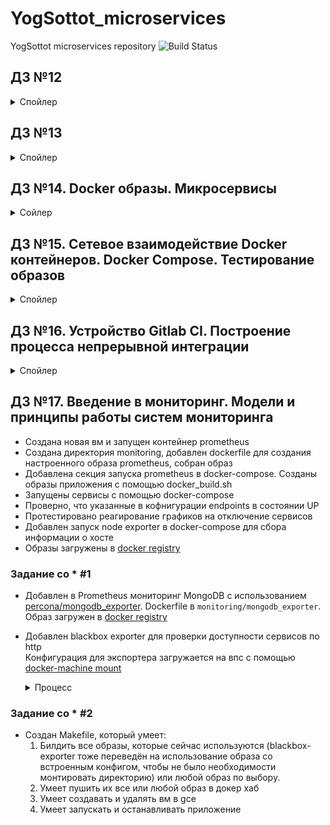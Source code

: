 # YogSottot_microservices

YogSottot microservices repository ![Build Status](https://travis-ci.com/Otus-DevOps-2018-11/YogSottot_microservices.svg?branch=master)

## ДЗ №12  

<details><summary>Спойлер</summary><p>

- Установлены Docker, docker-compose, docker-machine  
- Запущен ```docker run hello-world```  
- Запущен ```docker run -it ubuntu:16.04 /bin/bash``` несколько раз с созданием файл в одном из контейнеров  
- Найден старый контейнер ```docker ps -a```
- Подключился к старому контейнеру ```docker start 4c47507d586b && docker attach 4c47507d586b```  
- Создал образ на основе этого контейнера ```docker commit 4c47507d586b yogsottot/ubuntu-tmp-file```
- Сохранил вывод команды ```docker images``` в файл ```docker-monolith/docker-1.log```  

### Задание со *  

- Сравнил вывод двух следующих команд  

  ```bash

  >docker inspect <u_container_id>
  >docker inspect <u_image_id>
  
  ```

- На основе вывода команд выяснил чем отличается контейнер от образа. Объяснение дописано в файл docker-monolith/docker-1.log  

</p></details>

## ДЗ №13  

<details><summary>Спойлер</summary><p>

- Создан новый проект в gce ```gcloud projects create docker-231609 --name docker``` и выбран по умолчанию ```gcloud config set project docker-231609```  
- Экспортирована переменная с id проекта ```export GOOGLE_PROJECT=docker-231609```
- Создана впс в gcp с помощью docker-machine

  ```bash

  $ docker-machine create --driver google \
  --google-machine-image https://www.googleapis.com/compute/v1/projects/ubuntu-os-cloud/global/images/family/ubuntu-1604-lts \
  --google-machine-type n1-standard-1 \
  --google-zone europe-north1-b \
  docker-host
  
  ```

  <details><summary>Запуск</summary><p>

  ```bash
  Running pre-create checks...
  (docker-host) Check that the project exists
  (docker-host) Check if the instance already exists
  Creating machine...
  (docker-host) Generating SSH Key
  (docker-host) Creating host...
  (docker-host) Opening firewall ports
  (docker-host) Creating instance
  (docker-host) Waiting for Instance
  (docker-host) Uploading SSH Key
  Waiting for machine to be running, this may take a few minutes...
  Detecting operating system of created instance...
  Waiting for SSH to be available...
  Detecting the provisioner...
  Provisioning with ubuntu(systemd)...
  Installing Docker...
  Copying certs to the local machine directory...
  Copying certs to the remote machine...
  Setting Docker configuration on the remote daemon...
  Checking connection to Docker...
  Docker is up and running!
  To see how to connect your Docker Client to the Docker Engine running on this virtual machine, run: docker-machine env docker-host

  ```

  ```bash

  docker-machine env docker-host
  export DOCKER_TLS_VERIFY="1"
  export DOCKER_HOST="tcp://35.228.237.45:2376"
  export DOCKER_CERT_PATH="~/.docker/machine/machines/docker-host"
  export DOCKER_MACHINE_NAME="docker-host"
  # Run this command to configure your shell:
  # eval $(docker-machine env docker-host)

  ```

  </p></details>

- Добавлены dockerfile и дополнительные файлы для создания образа  
- Создан образ

  <details><summary>Создание</summary><p>

  ```bash

  docker build -t reddit:latest .
  ...
      Removing intermediate container bb9ca919facb
   ---> 83511ea833a6
  Step 9/10 : RUN chmod 0777 /start.sh
   ---> Running in 701a752398c7
  Removing intermediate container 701a752398c7
   ---> 6467da45c817
  Step 10/10 : CMD ["/start.sh"]
   ---> Running in e35e7764a918
  Removing intermediate container e35e7764a918
   ---> 46b066c0201a
  Successfully built 46b066c0201a
  Successfully tagged reddit:latest

  ```

  ```bash

  > docker images -a
  REPOSITORY          TAG                 IMAGE ID            CREATED             SIZE
  <none>              <none>              6467da45c817        3 minutes ago       678MB
  reddit              latest              46b066c0201a        3 minutes ago       678MB
  <none>              <none>              83511ea833a6        3 minutes ago       678MB
  <none>              <none>              fb427dbce449        3 minutes ago       639MB
  <none>              <none>              b2b1cf19a8e9        3 minutes ago       639MB
  <none>              <none>              1eeb04537b82        3 minutes ago       639MB
  <none>              <none>              c9f32f0bc094        3 minutes ago       639MB
  <none>              <none>              8cb982c3c72f        3 minutes ago       638MB
  <none>              <none>              45c5c48188b6        4 minutes ago       636MB
  ubuntu              16.04               7e87e2b3bf7a        3 weeks ago         117MB

  ```

  </p></details>

- Запущен контейнер ```docker run --name reddit -d --network=host reddit:latest```  
- Разрешён входящий TCP-трафик на порт 9292

  ```bash

  $ gcloud compute firewall-rules create reddit-app \
  --allow tcp:9292 \
  --target-tags=docker-machine \
  --description="Allow PUMA connections" \
  --direction=INGRESS

  ```

- Проверено, что приложение стало доступным  
- Аутентифицирован на docker hub с хранением секрета через [```docker-credential-pass```](https://github.com/docker/docker-credential-helpers/issues/102#issuecomment-388974092)  
- Образ помечен тегом ```docker tag reddit:latest yogsottot/otus-reddit:1.0```  
- Образ загружен в docker.hub ```docker push yogsottot/otus-reddit:1.0```  
- Загруженный контейнер запущен локально ```docker run --name reddit -d -p 9292:9292 yogsottot/otus-reddit:1.0```  

- C помощью следующих команд:
  - изучены логи контейнера ```docker logs reddit -f```

    <details><summary>Логи контейнера</summary><p>

    ```bash
  
    >docker logs reddit -f
    about to fork child process, waiting until server is ready for connections.
    forked process: 9
    ERROR: child process failed, exited with error number 100
    Puma starting in single mode...
    * Version 3.10.0 (ruby 2.3.1-p112), codename: Russell's Teapot
    * Min threads: 0, max threads: 16
    * Environment: development
    /reddit/helpers.rb:4: warning: redefining `object_id' may cause serious problems
    D, [2019-02-13T11:38:16.872960 #14] DEBUG -- : MONGODB | Topology type 'unknown' initializing.
    D, [2019-02-13T11:38:16.873074 #14] DEBUG -- : MONGODB | Server 127.0.0.1:27017 initializing.
    D, [2019-02-13T11:56:02.170351 #13] DEBUG -- : MONGODB | Connection refused - connect(2) for 127.0.0.1:27017
    * Listening on tcp://0.0.0.0:9292
    Use Ctrl-C to stop

    ```

    </p></details>

  - зашёл в выполняемый контейнер ```docker exec -it reddit bash```
  - посмотрел список процессов  ```ps auxf```

    <details><summary>Процессы контейнера</summary><p>

    ```bash

    root@e88d520c0836:/# ps auxf
    USER       PID %CPU %MEM    VSZ   RSS TTY      STAT START   TIME COMMAND
    root       174  0.0  0.0  18236  3316 pts/0    Ss   11:59   0:00 bash
    root       234  0.0  0.0  34424  2960 pts/0    R+   12:00   0:00  \_ ps auxf
    root         1  0.0  0.0  18032  2772 ?        Ss   11:56   0:00 bash /start.sh
    root        13  0.2  0.4 651060 32428 ?        Sl   11:56   0:00 puma 3.10.0 (tcp://0.0.0.0:9292) [reddit]

    ```

    </p></details>

  - при просмотре логов была выявлена проблема с запуском mongodb

    <details><summary>Логи mongodb</summary><p>

    ```bash

    ERROR: Insufficient free space for journal files
    [initandlisten] Please make at least 3379MB available in /var/lib/mongodb/journal or use --smallfiles
  
    ```

    </p></details>

    Проблема решена путём внесения изменений в конфиг ```mongod.conf```, а также исправлением опечатки в ```start.sh```  
    Был создан исправленный образ yogsottot/otus-reddit:1.02
    Удалил старый контейнер и запустил новый ```docker run --name reddit -d -p 9292:9292 yogsottot/otus-reddit:1.02```

    <details><summary>Изменения</summary><p>

    ```bash
    cat /etc/mongod.conf

    storage:
        smallFiles: true

    ```

    ```bash

    cat start.sh
    --config /etc/mongod.conf вместо /etc/mongodb.conf

    ```

    </p></details>

  - вызвал остановку контейнера ```killall5 1```
  - запустил его повторно ```docker start reddit```, убедился, что приложение работает корректно  
  - остановил и удалил ```docker stop reddit && docker rm reddit```
  - запустил контейнер без запуска приложения и посмотрел процессы ```docker run --name reddit --rm -it yogsottot/otus-reddit:1.02 bash```

    <details><summary>Без запуска приложения</summary><p>

    ```bash

    >docker run --name reddit --rm -it yogsottot/otus-reddit:1.02 bash
    root@f0fa490388bd:/# ps auxf
    USER       PID %CPU %MEM    VSZ   RSS TTY      STAT START   TIME COMMAND
    root         1  0.6  0.0  18236  3220 pts/0    Ss   14:09   0:00 bash
    root        15  0.0  0.0  34424  2844 pts/0    R+   14:09   0:00 ps auxf
    root@f0fa490388bd:/# exit

    ```

    </p></details>

  - посмотрел подробную информацию об образе ```docker inspect yogsottot/otus-reddit:1.02```

    <details><summary>Информация об образе</summary><p>

    ```bash

    >docker inspect yogsottot/otus-reddit:1.02
    [
        {
            "Id": "sha256:7c4894d7591c103ddae2383800ca942bf2e3fd476c83ec2e60d9361c938c2686",
            "RepoTags": [
                "yogsottot/otus-reddit:1.02"
            ],
            "RepoDigests": [
                "yogsottot/otus-reddit@sha256:4b20de2c1144e38a4ebf161b71ded27daa82448e9868d39eea511b17f1914e6f"
            ],
            "Parent": "",
            "Comment": "",
            "Created": "2019-02-13T13:03:36.805788752Z",
            "Container": "2faf0287353c17766520c61a47729bd4d5bfdd0efeffddb67bcb9bada2a530f1",
            "ContainerConfig": {
                "Hostname": "2faf0287353c",
                "Domainname": "",
                "User": "",
                "AttachStdin": false,
                "AttachStdout": false,
                "AttachStderr": false,
                "Tty": false,
                "OpenStdin": false,
                "StdinOnce": false,
                "Env": [
                    "PATH=/usr/local/sbin:/usr/local/bin:/usr/sbin:/usr/bin:/sbin:/bin"
                ],
                "Cmd": [
                    "/bin/sh",
                    "-c",
                    "#(nop) ",
                    "CMD [\"/start.sh\"]"
                ],
                "ArgsEscaped": true,
                "Image": "sha256:add263cec92cd867829f5886de5b9b67ac47bec21869575dd39d487a970bfa5d",
                "Volumes": null,
                "WorkingDir": "",
                "Entrypoint": null,
                "OnBuild": null,
                "Labels": {}
            },
            "DockerVersion": "18.09.2",
            "Author": "",
            "Config": {
                "Hostname": "",
                "Domainname": "",
                "User": "",
                "AttachStdin": false,
                "AttachStdout": false,
                "AttachStderr": false,
                "Tty": false,
                "OpenStdin": false,
                "StdinOnce": false,
                "Env": [
                    "PATH=/usr/local/sbin:/usr/local/bin:/usr/sbin:/usr/bin:/sbin:/bin"
                ],
                "Cmd": [
                    "/start.sh"
                ],
                "ArgsEscaped": true,
                "Image": "sha256:add263cec92cd867829f5886de5b9b67ac47bec21869575dd39d487a970bfa5d",
                "Volumes": null,
                "WorkingDir": "",
                "Entrypoint": null,
                "OnBuild": null,
                "Labels": null
            },
            "Architecture": "amd64",
            "Os": "linux",
            "Size": 678186931,
            "VirtualSize": 678186931,
            "GraphDriver": {
                "Data": {
                    "LowerDir": "/var/lib/docker/overlay2/075c4eb4b1d86e01be73c46c5bda1691933a9f2d4e8e34934cea2504e5e0c5e8/diff:/var/lib/docker/overlay2/d09c0bd543b4394806759ee13751279545a07f741cc9f72d0f5e14aa440e435a/diff:/var/lib/docker/overlay2/d79588ff9afdef1cd931329adb21f1857831e0e719e6ad5d93722e9ca6155896/diff:/var/lib/docker/overlay2/dc714f7b9be2e07e502a63fe948d1bbfb48aa81d8e5186c4cf06e5f458429b6e/diff:/var/lib/docker/overlay2/071db8621e40b6b79817e090de8c546eb726540a31d44e96b693ad014ab0635a/diff:/var/lib/docker/overlay2/2afd26f1614689031ad1f1b1d663789d288344c57b824812a916ec7982c407ff/diff:/var/lib/docker/overlay2/e30dbb3415a8a704609596e465bff304bf65d55ad8321be8a823c1c52a41695b/diff:/var/lib/docker/overlay2/d23eee8a190cff4ce21abf6aeb8ddc298378b8a5eeb2a408d2af5b5c65c8dede/diff:/var/lib/docker/overlay2/af577f34abcd2995c0c90e63da250b75cc5e860bd6cc5c406cf3e8b16d989f2d/diff:/var/lib/docker/overlay2/a1b5dbb6f13937fe6a5981c060ea5be1abbff2345323ec0431b392a54563ccf2/diff:/var/lib/docker/overlay2/95fb9d6f751847de59e731c3aa30ffe9a4cf41d92c6fa5d63b3c54cc4dfe930a/diff",
                    "MergedDir": "/var/lib/docker/overlay2/d2bfd45def40d502a69561472a1a635cd6b069af7a1646e9f74284fe82171870/merged",
                    "UpperDir": "/var/lib/docker/overlay2/d2bfd45def40d502a69561472a1a635cd6b069af7a1646e9f74284fe82171870/diff",
                    "WorkDir": "/var/lib/docker/overlay2/d2bfd45def40d502a69561472a1a635cd6b069af7a1646e9f74284fe82171870/work"
                },
                "Name": "overlay2"
            },
            "RootFS": {
                "Type": "layers",
                "Layers": [
                    "sha256:0de2edf7bff41238438e25b6f2de055b97c7fb6fe095cd560c2095b8dd70fc99",
                    "sha256:b2fd8b4c3da7e720f748179985ff20f537d504a9f4b0df09ac7611b390addab8",
                    "sha256:f67191ae09b8f583063c9f2e369ce3743a4f4eca91e2f7c4c3e4f5a7fba6b24a",
                    "sha256:68dda0c9a8cd82911fa164ad1461ded7901784ddc4f221c3bd0ae6acbea7ad36",
                    "sha256:24f80a2c71e08dd40ec4cbdffffdc5f406fcc9d51c830059097eefeff554674c",
                    "sha256:2840ac005625268ba87ebd14686c1d9411a9a9facfa79ed7b63d629b419382f2",
                    "sha256:9eb6337a262e08b183c3c53b08f1d0f7fe30c87fc3d731e864abdb7c645b037e",
                    "sha256:5b4c71b573d0ebe0230d450af565f08991612273a8538af0deae06cf95354f39",
                    "sha256:113f3a69854f4cff82457e4612564c72cb3b80bd2759034e1a63e6b1d14b12ca",
                    "sha256:10eaa0370604cc74429c7043eeb91d98e9d39389e1f84c29169c6d28ed12f7d5",
                    "sha256:212ea33e1c32c571e618bd409bc8ddb78078221e563780b364fce2983e31a711",
                    "sha256:7ab07c89835047f072949816054c1c685bec9f0e2154e4c50ae4c2c2f997c90d"
                ]
            },
            "Metadata": {
                "LastTagTime": "0001-01-01T00:00:00Z"
            }
        }
    ]

    ```

    </p></details>

  - вывел только определенный фрагмент информации ```docker inspect yogsottot/otus-reddit:1.02 -f '{{.ContainerConfig.Cmd}}'```

    <details><summary>Проверка</summary><p>

    ```bash

    >docker inspect yogsottot/otus-reddit:1.02 -f '{{.ContainerConfig.Cmd}}'
    [/bin/sh -c #(nop)  CMD ["/start.sh"]]

    ```

    </p></details>

  - запустил приложение и добавил/удалил папки и посмотрел дифф,
  
    <details><summary>Проверка</summary><p>

    ```bash

    >docker run --name reddit -d -p 9292:9292 yogsottot/otus-reddit:1.02
    d2981256e51c6b2dd96c768013c7b2c7d81b97bcc2a6cf1ba5e150c49b7ecc12

    >docker exec -it reddit bash
    root@d2981256e51c:/# mkdir /test1234
    root@d2981256e51c:/# touch /test1234/testfile
    root@d2981256e51c:/# rmdir /opt
    root@d2981256e51c:/# exit
    exit

    >docker diff reddit
    C /var
    C /var/lib
    C /var/lib/mongodb
    A /var/lib/mongodb/_tmp
    A /var/lib/mongodb/journal
    A /var/lib/mongodb/journal/j._0
    A /var/lib/mongodb/journal/prealloc.1
    A /var/lib/mongodb/journal/prealloc.2
    A /var/lib/mongodb/local.0
    A /var/lib/mongodb/local.ns
    A /var/lib/mongodb/mongod.lock
    C /var/log
    C /var/log/mongodb
    A /var/log/mongodb/mongod.log
    C /root
    A /root/.bash_history
    A /test1234
    A /test1234/testfile
    C /tmp
    A /tmp/mongodb-27017.sock
    D /opt

    ```

    </p></details>

  - проверил что после остановки и удаления контейнера никаких изменений не останется:

    <details><summary>Проверка</summary><p>

    ```bash

    >docker stop reddit && docker rm reddit
    reddit
    reddit

    >docker run --name reddit --rm -it yogsottot/otus-reddit:1.02 bash
    root@0baad30581f4:/# ls /
    bin  boot  dev  etc  home  lib  lib64  media  mnt  opt  proc  reddit  root  run  sbin  srv  start.sh  sys  tmp  usr  var

    ```

    </p></details>

### Задание со *  

- Настроено поднятие инстансов с помощью Terraform, их количество задается переменной ```count_app```  
  ```cd terraform/stage && terraform get && terraform init && terraform apply -auto-approve=true```  
- Добавлено несколько плейбуков Ansible (```site_dynamic.yml```, ```docker_dynamic.yml```, ```deploy_dynamic.yml```) с использованием динамического инвентори для установки докера и запуска там образа приложения. Используется скрипт ```gce_googleapiclient.py```. Отличается от ```gce.py``` тем, что использует для авторизации тот же механизм, что и утилиты gcloud. Нет необходимости скачивать service_account.json
- Добавлен шаблон пакера, который делает образ с уже установленным Docker с помощью плейбука ```packer_docker.yml```  
  ```packer.io build -var-file=docker-monolith/infra/packer/variables.json docker-monolith/infra/packer/docker.json```

  <details><summary>Создание образа</summary><p>

  ```bash

  >packer.io validate -var-file=docker-monolith/infra/packer/variables.json docker-monolith/infra/packer/docker.json
  Template validated successfully.

  >packer.io build -var-file=docker-monolith/infra/packer/variables.json docker-monolith/infra/packer/docker.json
  googlecompute output will be in this color.

  ==> googlecompute: Checking image does not exist...
  ==> googlecompute: Creating temporary SSH key for instance...
  ==> googlecompute: Using image: ubuntu-1604-xenial-v20190212
  ==> googlecompute: Creating instance...
      googlecompute: Loading zone: europe-north1-b
      googlecompute: Loading machine type: f1-micro
      googlecompute: Requesting instance creation...
      googlecompute: Waiting for creation operation to complete...
      googlecompute: Instance has been created!
  ==> googlecompute: Waiting for the instance to become running...
      googlecompute: IP: 35.228.178.92
  ==> googlecompute: Using ssh communicator to connect: 35.228.178.92
  ==> googlecompute: Waiting for SSH to become available...
  ==> googlecompute: Connected to SSH!
  ==> googlecompute: Provisioning with Ansible...
  ==> googlecompute: Executing Ansible: ansible-playbook --extra-vars packer_build_name=googlecompute packer_builder_type=googlecompute -i /tmp/packer-provisioner-ansible167512139 ~/YogSottot_microservices/docker-monolith/infra/ansible/playbooks/packer_docker.yml -e ansible_ssh_private_key_file=/tmp/ansible-key903690140
      googlecompute:
      googlecompute: PLAY [Configure App] ***********************************************************
      googlecompute:
      googlecompute: TASK [Gathering Facts] *********************************************************
      googlecompute: ok: [default]
      googlecompute:
      googlecompute: TASK [geerlingguy.docker : include_tasks] **************************************
      googlecompute: skipping: [default]
      googlecompute:
      googlecompute: TASK [geerlingguy.docker : include_tasks] **************************************
      googlecompute: included: ~/YogSottot_microservices/docker-monolith/infra/ansible/roles/geerlingguy.docker/tasks/setup-Debian.yml for default
      googlecompute:
      googlecompute: TASK [geerlingguy.docker : Ensure old versions of Docker are not installed.] ***
      googlecompute: ok: [default]
      googlecompute:
      googlecompute: TASK [geerlingguy.docker : Ensure dependencies are installed.] *****************
      googlecompute: ok: [default]
      googlecompute:
      googlecompute: TASK [geerlingguy.docker : Add Docker apt key.] ********************************
      googlecompute: changed: [default]
      googlecompute:
      googlecompute: TASK [geerlingguy.docker : Ensure curl is present (on older systems without SNI).] ***
      googlecompute: skipping: [default]
      googlecompute:
      googlecompute: TASK [geerlingguy.docker : Add Docker apt key (alternative for older systems without SNI).] ***
      googlecompute: skipping: [default]
      googlecompute:
      googlecompute: TASK [geerlingguy.docker : Add Docker repository.] *****************************
      googlecompute: changed: [default]
      googlecompute:
      googlecompute: TASK [geerlingguy.docker : Install Docker.] ************************************
      googlecompute: changed: [default]
      googlecompute:
      googlecompute: TASK [geerlingguy.docker : Ensure containerd service dir exists.] **************
      googlecompute: changed: [default]
      googlecompute:
      googlecompute: TASK [geerlingguy.docker : Add shim to ensure Docker can start in all environments.] ***
      googlecompute: changed: [default]
      googlecompute:
      googlecompute: TASK [geerlingguy.docker : Reload systemd daemon if template is changed.] ******
      googlecompute: ok: [default]
      googlecompute:
      googlecompute: TASK [geerlingguy.docker : Ensure Docker is started and enabled at boot.] ******
      googlecompute: ok: [default]
      googlecompute:
      googlecompute: RUNNING HANDLER [geerlingguy.docker : restart docker] **************************
      googlecompute: changed: [default]
      googlecompute:
      googlecompute: TASK [geerlingguy.docker : include_tasks] **************************************
      googlecompute: skipping: [default]
      googlecompute:
      googlecompute: TASK [geerlingguy.docker : include_tasks] **************************************
      googlecompute: skipping: [default]
      googlecompute:
      googlecompute: PLAY RECAP *********************************************************************
      googlecompute: default                    : ok=12   changed=6    unreachable=0    failed=0
      googlecompute:
  ==> googlecompute: Deleting instance...
      googlecompute: Instance has been deleted!
  ==> googlecompute: Creating image...
  ==> googlecompute: Deleting disk...
      googlecompute: Disk has been deleted!
  Build 'googlecompute' finished.
  
  ==> Builds finished. The artifacts of successful builds are:
  --> googlecompute: A disk image was created: reddit-docker-1550134658

  ```

  </p></details>

</p></details>

## ДЗ №14. Docker образы. Микросервисы  

<details><summary>Сойлер</summary><p>

- Скачан архив reddit-microservices и добавлены докерфайлы. Учтены замечания hadolint.
- Запущена сборка контейнеров.  
  ```docker build -t yogsottot/post:1.0 ./post-py```  

  <details><summary>сборка</summary><p>

  ```bash

   unable to execute 'gcc': No such file or directory
   error: command 'gcc' failed with exit status 1

  ```

  Добавил установку gcc в dockerfile

  ```bash

  Successfully built 8d1048ab658c
  Successfully tagged yogsottot/post:1.0

  ```

  </p></details>

  ```docker build -t yogsottot/comment:1.0 ./comment```  
  ```docker build -t yogsottot/ui:1.0 ./ui```  

- Создадна специальная сеть для приложения ```docker network create reddit```  
- Запущены контейнеры  
  
  <details><summary>Команды запуска</summary><p>

  ```bash

  docker run -d --network=reddit \
  --network-alias=post_db --network-alias=comment_db mongo:latest
  docker run -d --network=reddit \
  --network-alias=post yogsottot/post:1.0
  docker run -d --network=reddit \
  --network-alias=comment yogsottot/comment:1.0
  docker run -d --network=reddit \
  -p 9292:9292 yogsottot/ui:1.0

  ```

  </p></details>

- Проверена работа приложения  

  <details><summary>Тест</summary><p>

  ![reddit](https://i.imgur.com/EJGFtbF.png)

  </p></details>

### Задание со ⭐  

- Остановлены контейнеры: ```docker kill $(docker ps -q)```
- Запущены контейнеры с другими сетевыми алиасами
- При запуске контейнеров (docker run) заданы переменные окружения соответствующие новым сетевым
алиасам, не пересоздавая образ  
  
  <details><summary>Запуск</summary><p>

  ```bash

  docker run -d --network=reddit \
  --network-alias=post_db_test1 --network-alias=comment_db_test1 mongo:latest
  docker run -d --env "POST_DATABASE_HOST=post_db_test1" --network=reddit \
  --network-alias=post_test1 yogsottot/post:1.0
  docker run -d --env "COMMENT_DATABASE_HOST=comment_db_test1" --network=reddit \
  --network-alias=comment_test1 yogsottot/comment:1.0
  docker run -d --env "POST_SERVICE_HOST=post_test1" --env "COMMENT_SERVICE_HOST=comment_test1" --network=reddit \
  -p 9292:9292 yogsottot/ui:1.0

  ```

  </p></details>

- Проверена работоспособность сервиса  

  <details><summary>Тест</summary><p>

  ![reddit](https://i.imgur.com/343Kvi9.png)

  </p></details>

### Уменьшение образов  

- Проверен текущий размер ```docker images```

  <details><summary>размеры</summary><p>

    ```bash

    >docker images
    REPOSITORY          TAG                 IMAGE ID            CREATED             SIZE
    yogsottot/ui        1.0                 a5d1712293ce        About an hour ago   767MB
    yogsottot/comment   1.0                 6f09813109a0        About an hour ago   765MB
    yogsottot/post      1.0                 8d1048ab658c        About an hour ago   198MB
    <none>              <none>              72aba88ff33d        About an hour ago   88.6MB
    <none>              <none>              4d85cb9b8aeb        About an hour ago   257MB
    <none>              <none>              f13ada26a87e        About an hour ago   257MB
    <none>              <none>              745ef9e135eb        About an hour ago   88.6MB
    <none>              <none>              a58bdd4d0f43        2 hours ago         88.6MB
    mongo               latest              0da05d84b1fe        9 days ago          394MB
    ruby                2.2                 6c8e6f9667b2        9 months ago        715MB
    python              3.6.0-alpine        cb178ebbf0f2        23 months ago       88.6MB

    ```

    </p></details>

- Изменён и собран новый образ ui ```docker build -t yogsottot/ui:2.0 ./ui```

  <details><summary>новый размер</summary><p>

  ```bash

  >docker images
  REPOSITORY          TAG                 IMAGE ID            CREATED             SIZE
  yogsottot/ui        2.0                 7a08f0564a4b        3 seconds ago       398MB
  yogsottot/ui        1.0                 a5d1712293ce        About an hour ago   767MB
  yogsottot/comment   1.0                 6f09813109a0        About an hour ago   765MB
  yogsottot/post      1.0                 8d1048ab658c        About an hour ago   198MB
  <none>              <none>              72aba88ff33d        About an hour ago   88.6MB
  <none>              <none>              4d85cb9b8aeb        2 hours ago         257MB
  <none>              <none>              f13ada26a87e        2 hours ago         257MB
  <none>              <none>              745ef9e135eb        2 hours ago         88.6MB
  <none>              <none>              a58bdd4d0f43        2 hours ago         88.6MB
  mongo               latest              0da05d84b1fe        9 days ago          394MB
  ubuntu              16.04               7e87e2b3bf7a        3 weeks ago         117MB
  ruby                2.2                 6c8e6f9667b2        9 months ago        715MB
  python              3.6.0-alpine        cb178ebbf0f2        23 months ago       88.6MB

  ```

  </p></details>

#### Задания со ⭐  

- Собраны образы ui-2.3 / comment-1.6 на основе Alpine Linux  

  <details><summary>новый размер</summary><p>

  ```bash

  >docker images
  yogsottot/ui        2.3                 60e670a09925        6 seconds ago        38.6MB
  yogsottot/ui        2.2                 d6df5c580d72        4 seconds ago        208MB
  yogsottot/ui        2.0                 7a08f0564a4b        3 hours ago          398MB
  yogsottot/ui        1.0                 a5d1712293ce        4 hours ago          767MB
  yogsottot/comment   1.6                 a132beb50a01        7 seconds ago        36.2MB
  yogsottot/comment   1.5                 6cc1d265f29b        6 minutes ago        206MB
  yogsottot/comment   1.0                 6f09813109a0        4 hours ago          765MB
  
  ```

  </p></details>

- Добавлены файлы .dockerignore  
- Добавил удаление pip cache ```rm -r /root/.cache``` в ```post-py``` и удаление сборочных зависимостей (gcc musl). Снижен размер образа на 92 Мб.
  
  <details><summary>новый размер /post</summary><p>

  ```bash

  >docker images
  yogsottot/post      1.5                 e58d479f8fdd        About a minute ago  106MB
  yogsottot/post      1.0                 8d1048ab658c        3 hours ago         198MB

  ```

  </p></details>

### Работа с volume  

- Создан Docker volume: ```docker volume create reddit_db```  
- Подключен к контейнеру с MongoDB  ```-v reddit_db:/data/db```  
- Запущено приложение, создано сообщение.

  <details><summary>Команды запуска</summary><p>

  ```bash

  docker run -d --network=reddit \
  --network-alias=post_db --network-alias=comment_db -v reddit_db:/data/db mongo:latest
  docker run -d --network=reddit \
  --network-alias=post yogsottot/post:1.5
  docker run -d --network=reddit \
  --network-alias=comment yogsottot/comment:1.6
  docker run -d --network=reddit \
  -p 9292:9292 yogsottot/ui:2.3

  ```

  </p></details>

- Перезапущено приложение. Проверено что сообщение осталось на месте.  
  
  <details><summary>Тест</summary><p>

  ![reddit](https://i.imgur.com/TxbhKE9.png)

  </p></details>

</p></details>

## ДЗ №15. Сетевое взаимодействие Docker контейнеров. Docker Compose. Тестирование образов  

<details><summary>Спойлер</summary><p>

### Сетевые драйверы  

#### None network driver  

- Выполнен ```ifconfig``` в контейнере ```joffotron/docker-net-tools```

  <details><summary>Результат</summary><p>

  ```bash

  >docker run -ti --rm --network none joffotron/docker-net-tools -c ifconfig
  Unable to find image 'joffotron/docker-net-tools:latest' locally
  latest: Pulling from joffotron/docker-net-tools
  3690ec4760f9: Pull complete
  0905b79e95dc: Pull complete
  Digest: sha256:5752abdc4351a75e9daec681c1a6babfec03b317b273fc56f953592e6218d5b5
  Status: Downloaded newer image for joffotron/docker-net-tools:latest
  lo        Link encap:Local Loopback  
            inet addr:127.0.0.1  Mask:255.0.0.0
            UP LOOPBACK RUNNING  MTU:65536  Metric:1
            RX packets:0 errors:0 dropped:0 overruns:0 frame:0
            TX packets:0 errors:0 dropped:0 overruns:0 carrier:0
            collisions:0 txqueuelen:1000
            RX bytes:0 (0.0 B)  TX bytes:0 (0.0 B)

  ```

  </p></details>

#### Host network driver  

- Выполнен ```ifconfig``` в контейнере ```joffotron/docker-net-tools```

  <details><summary>Результат</summary><p>

  ```bash

  >docker run -ti --rm --network host joffotron/docker-net-tools -c ifconfig
  docker0   Link encap:Ethernet  HWaddr 02:42:43:BE:92:1B  
            inet addr:172.17.0.1  Bcast:172.17.255.255  Mask:255.255.0.0
            UP BROADCAST MULTICAST  MTU:1500  Metric:1
            RX packets:0 errors:0 dropped:0 overruns:0 frame:0
            TX packets:0 errors:0 dropped:0 overruns:0 carrier:0
            collisions:0 txqueuelen:0
            RX bytes:0 (0.0 B)  TX bytes:0 (0.0 B)
  
  ens4      Link encap:Ethernet  HWaddr 42:01:0A:A6:00:0F  
            inet addr:10.166.0.15  Bcast:10.166.0.15  Mask:255.255.255.255
            inet6 addr: fe80::4001:aff:fea6:f%32511/64 Scope:Link
            UP BROADCAST RUNNING MULTICAST  MTU:1460  Metric:1
            RX packets:5735 errors:0 dropped:0 overruns:0 frame:0
            TX packets:4861 errors:0 dropped:0 overruns:0 carrier:0
            collisions:0 txqueuelen:1000
            RX bytes:82716762 (78.8 MiB)  TX bytes:459695 (448.9 KiB)
  
  lo        Link encap:Local Loopback  
            inet addr:127.0.0.1  Mask:255.0.0.0
            inet6 addr: ::1%32511/128 Scope:Host
            UP LOOPBACK RUNNING  MTU:65536  Metric:1
            RX packets:0 errors:0 dropped:0 overruns:0 frame:0
            TX packets:0 errors:0 dropped:0 overruns:0 carrier:0
            collisions:0 txqueuelen:1000
            RX bytes:0 (0.0 B)  TX bytes:0 (0.0 B)

  ```

  </p></details>

- Выполнен ```ifconfig``` непосредственно на хосте. Результаты одинаковы, так как используется сеть хоста.

  <details><summary>Результат</summary><p>

  ```bash

  >docker-machine ssh docker-host ifconfig
  docker0   Link encap:Ethernet  HWaddr 02:42:43:be:92:1b  
            inet addr:172.17.0.1  Bcast:172.17.255.255  Mask:255.255.0.0
            UP BROADCAST MULTICAST  MTU:1500  Metric:1
            RX packets:0 errors:0 dropped:0 overruns:0 frame:0
            TX packets:0 errors:0 dropped:0 overruns:0 carrier:0
            collisions:0 txqueuelen:0 
            RX bytes:0 (0.0 B)  TX bytes:0 (0.0 B)
  
  ens4      Link encap:Ethernet  HWaddr 42:01:0a:a6:00:0f  
            inet addr:10.166.0.15  Bcast:10.166.0.15  Mask:255.255.255.255
            inet6 addr: fe80::4001:aff:fea6:f/64 Scope:Link
            UP BROADCAST RUNNING MULTICAST  MTU:1460  Metric:1
            RX packets:5789 errors:0 dropped:0 overruns:0 frame:0
            TX packets:4912 errors:0 dropped:0 overruns:0 carrier:0
            collisions:0 txqueuelen:1000 
            RX bytes:82726568 (82.7 MB)  TX bytes:468659 (468.6 KB)
  
  lo        Link encap:Local Loopback  
            inet addr:127.0.0.1  Mask:255.0.0.0
            inet6 addr: ::1/128 Scope:Host
            UP LOOPBACK RUNNING  MTU:65536  Metric:1
            RX packets:0 errors:0 dropped:0 overruns:0 frame:0
            TX packets:0 errors:0 dropped:0 overruns:0 carrier:0
            collisions:0 txqueuelen:1000 
            RX bytes:0 (0.0 B)  TX bytes:0 (0.0 B)


  ```

  </p></details>

- Запущен несколько раз (2-4) ```docker run --network host -d nginx```. В ```docker ps``` видно, что остался запущен только один контейнер. Это происходит из-за того, что используется один интерфейс и порт уже занят, остальные контейнеры падают с ошибкой.  
- Выполнена команда ```docker-machine ssh docker-host 'sudo ln -s /var/run/docker/netns /var/run/netns'```
- Теперь можно просматривать существующие в данный момент ```net-namespaces``` с помощью команды: ```docker-machine ssh docker-host 'sudo ip netns'```  
- Повторены запуски контейнеров с использованием драйверов ```none``` и ```host``` и просмотрено, как меняется список namespace-ов

  <details><summary>none</summary><p>

  ```bash

  >docker run -ti --rm --network none joffotron/docker-net-tools -c ifconfig
  lo        Link encap:Local Loopback  
            inet addr:127.0.0.1  Mask:255.0.0.0
            UP LOOPBACK RUNNING  MTU:65536  Metric:1
            RX packets:0 errors:0 dropped:0 overruns:0 frame:0
            TX packets:0 errors:0 dropped:0 overruns:0 carrier:0
            collisions:0 txqueuelen:1000
            RX bytes:0 (0.0 B)  TX bytes:0 (0.0 B)

  >docker-machine ssh docker-host 'sudo ip netns'
  RTNETLINK answers: Invalid argument
  RTNETLINK answers: Invalid argument
  82c6b5ac974e
  default

  ```

  </p></details>

  <details><summary>host</summary><p>

  ```bash

  sudo docker run --network host -d nginx ; sudo ip netns
  c9c659c97ac73c81d70abf371b6d75cf207d8d6d83c2fdd967ac4794f1532f2a
  default
  docker-user@docker-host:~$ sudo docker run --network host -d nginx ; sudo ip netns
  9f7130c39ea36eab06456cef23facc0cbb7fe10d7dc37ce4553a8a1f24a19d57
  default
  docker-user@docker-host:~$ sudo docker run --network host -d nginx ; sudo ip netns
  c5ed6a16b5441dd53512d78b3de97b8be5e62a0d05d2ede1087f03d2b6796393
  default
  docker-user@docker-host:~$ sudo docker run --network host -d nginx ; sudo ip netns
  ad9c91b904c668693d6c73fc723f28144d0bd4dc9778ee8bba45b0270bb6fc4f
  default

  ```

  </p></details>

#### Bridge network driver  

- Создана bridge-сеть в docker ```docker network create reddit --driver bridge```
- Созданый образы и запущены контейнеры приложения

  <details><summary>Результат</summary><p>

  ```bash

  >docker run -d --network=reddit mongo:latest
  275bbb836d9441e124db82db384c93c9dc530ee698e896fa84fbb5e6d48512a0
  
  >docker run -d --network=reddit yogsottot/post:1.0
  b12dc50614f532eae9e9557bd3fa7741b0cc690165287d4d7936a12dc0091243
  
  >docker run -d --network=reddit yogsottot/comment:1.0
  326ce4126f0d8557aae2ad8d826ef796e5ad9492b7d746fc0a70ba5a00eabc0d
  
  >docker run -d --network=reddit -p 9292:9292 yogsottot/ui:1.0
  1c87de96124e9e8a2a9e9eec5f79be0070d0144a77893f9744d4306f539fc3ce

  ```

  </p></details>

- Проверено, что приложение функционирует некорректно. Созданы новые контейнеры с присвоением сетевых псевдонимов  

  <details><summary>Результат</summary><p>

  ```bash

  >docker kill $(docker ps -q)
  1c87de96124e
  326ce4126f0d
  b12dc50614f5
  275bbb836d94
  a1bc8daf4eb0
  
  >docker run -d --network=reddit --network-alias=post_db --network-alias=comment_db mongo:latest
  2d833cd504d45d8ab6631a2edf1364504b5a34df7c5eea08444f8450359f65cb
  
  >docker run -d --network=reddit --network-alias=post yogsottot/post:1.0
  1794db901b524405f7125da6c03cbda74ad2b50bb5300fc07e9c0321a1a91ca9
  
  >docker run -d --network=reddit --network-alias=comment yogsottot/comment:1.0
  40f52ef941d24d16e73ab33b067c0e96b3efc00689114031d87ca8fc08ee9d08
  
  >docker run -d --network=reddit -p 9292:9292 yogsottot/ui:1.0
  274842f11cd093432235b0f8a20e29223556d5f91d7609ac077a4b944be456fd

  ```

  </p></details>

- Приложение функционирует корректно  
- Запущен проект в 2-х bridge сетях. Так, чтобы сервис ui не имел доступа к базе данных  
  - Созданы docker-сети

    ```bash

    > docker network create back_net --subnet=10.0.2.0/24
    > docker network create front_net --subnet=10.0.1.0/24
  
    ```

  - Запущены контейнеры

    ```bash

    docker run -d --network=front_net -p 9292:9292 --name ui yogsottot/ui:1.0
    docker run -d --network=back_net --name comment yogsottot/comment:1.0
    docker run -d --network=back_net --name post yogsottot/post:1.0
    docker run -d --network=back_net --name mongo_db --network-alias=post_db --network-alias=comment_db mongo:latest

    ```

- Убедились, что приложени работает некорректно, так как Docker при инициализации контейнера может подключить к нему только 1
сеть  
- Подключены дополнительные сети для контейнеров post и comment  

  ```bash

  >docker network connect front_net post
  >docker network connect front_net comment

  ```

- Приложение работает корректно  
- Произведена установка пакета bridge-utils на docker-host

  ```bash

  docker-machine ssh docker-host
  sudo apt-get update && sudo apt-get install bridge-utils

  ```

- Выполнена команда ```docker network ls``` и найдены ID сетей, созданных в рамках проекта

  <details><summary>Результат</summary><p>

  ```bash

  sudo docker network ls
  NETWORK ID          NAME                DRIVER              SCOPE
  0736038172aa        back_net            bridge              local
  0e587934b032        bridge              bridge              local
  75f4f9d59467        front_net           bridge              local
  8b2a6e3bd204        host                host                local
  298c0549376b        none                null                local
  77aa870d23be        reddit              bridge              local

  ```

  </p></details>

- Выполнено ```ifconfig | grep br``` и найдены bridge-интерфейсы для каждой из сетей  

  <details><summary>Результат</summary><p>

  ```bash

  ifconfig | grep br
  br-0736038172aa Link encap:Ethernet  HWaddr 02:42:62:72:dd:81  
  br-75f4f9d59467 Link encap:Ethernet  HWaddr 02:42:c1:01:5c:5b  
  br-77aa870d23be Link encap:Ethernet  HWaddr 02:42:21:71:68:ef

  ```

  </p></details>

- Просмотрена информация о каждом интерфейсе

  <details><summary>Результат</summary><p>

  ```bash

  ~$ brctl show br-0736038172aa
  bridge name     bridge id               STP enabled     interfaces
  br-0736038172aa         8000.02426272dd81       no              veth70b6207
                                                          veth74deabe
                                                          vethee70efc
  ~$ brctl show br-75f4f9d59467
  bridge name     bridge id               STP enabled     interfaces
  br-75f4f9d59467         8000.0242c1015c5b       no              veth1a58b06
                                                          veth73dd2ad
                                                          veth9b151d5
  ~$ brctl show br-77aa870d23be
  bridge name     bridge id               STP enabled     interfaces
  br-77aa870d23be         8000.0242217168ef       no

  ```

  </p></details>

- Выполнено ```sudo iptables -nL -t nat```

  <details><summary>Результат</summary><p>

  ```bash

  sudo iptables -v -nL -t nat
  Chain PREROUTING (policy ACCEPT 2138 packets, 127K bytes)
   pkts bytes target     prot opt in     out     source               destination
    115  9826 DOCKER     all  --  *      *       0.0.0.0/0            0.0.0.0/0            ADDRTYPE match dst-type LOCAL
  
  Chain INPUT (policy ACCEPT 12 packets, 680 bytes)
   pkts bytes target     prot opt in     out     source               destination
  
  Chain OUTPUT (policy ACCEPT 68 packets, 4689 bytes)
   pkts bytes target     prot opt in     out     source               destination
      0     0 DOCKER     all  --  *      *       0.0.0.0/0           !127.0.0.0/8          ADDRTYPE match dst-type LOCAL
  
  Chain POSTROUTING (policy ACCEPT 2012 packets, 121K bytes)
   pkts bytes target     prot opt in     out     source               destination
    180  9270 MASQUERADE  all  --  *      !br-75f4f9d59467  10.0.1.0/24          0.0.0.0/0
      4   218 MASQUERADE  all  --  *      !br-0736038172aa  10.0.2.0/24          0.0.0.0/0
   3659  203K MASQUERADE  all  --  *      !br-77aa870d23be  172.18.0.0/16        0.0.0.0/0
    259 15707 MASQUERADE  all  --  *      !docker0  172.17.0.0/16        0.0.0.0/0
      0     0 MASQUERADE  tcp  --  *      *       10.0.1.2             10.0.1.2             tcp dpt:9292
  
  Chain DOCKER (2 references)
   pkts bytes target     prot opt in     out     source               destination
      0     0 RETURN     all  --  br-75f4f9d59467 *       0.0.0.0/0            0.0.0.0/0
      0     0 RETURN     all  --  br-0736038172aa *       0.0.0.0/0            0.0.0.0/0
      0     0 RETURN     all  --  br-77aa870d23be *       0.0.0.0/0            0.0.0.0/0
      0     0 RETURN     all  --  docker0 *       0.0.0.0/0            0.0.0.0/0
      2   120 DNAT       tcp  --  !br-75f4f9d59467 *       0.0.0.0/0            0.0.0.0/0            tcp dpt:9292 to:10.0.1.2:9292

  ```

  </p></details>

- Выполенено ```ps ax | grep docker-proxy```. Проверено, что docker-proxy слушает порт 9292  

  <details><summary>Результат</summary><p>

  ```bash

  docker-+ 20035  0.0  0.0  12944   940 pts/0    S+   10:42   0:00              \_ grep --color=auto docker-proxy
  root     12987  0.0  0.0   8356  2896 ?        Sl   10:19   0:00  \_ /usr/bin/docker-proxy -proto tcp -host-ip 0.0.0.0 -host-port 9292 -container-ip 10.0.1.2 -container-port 9292


  ```

  </p></details>

### Docker-compose  

- Добавлен файл docker-compose.yml
- Собраны образы и запущены контейнеры с помощью ```docker-compose```. Проверено, что приложение работает.

  <details><summary>Результат</summary><p>

  ```bash

  >export USERNAME=yogsottot
  
  >docker-compose up -d
  Creating network "src_reddit" with the default driver
  Creating volume "src_post_db" with default driver
  Pulling post_db (mongo:3.2)...
  3.2: Pulling from library/mongo
  a92a4af0fb9c: Pull complete
  74a2c7f3849e: Pull complete
  927b52ab29bb: Pull complete
  e941def14025: Pull complete
  be6fce289e32: Pull complete
  f6d82baac946: Pull complete
  7c1a640b9ded: Pull complete
  e8b2fc34c941: Pull complete
  1fd822faa46a: Pull complete
  61ba5f01559c: Pull complete
  db344da27f9a: Pull complete
  Digest: sha256:0463a91d8eff189747348c154507afc7aba045baa40e8d58d8a4c798e71001f3
  Status: Downloaded newer image for mongo:3.2
  Creating src_ui_1      ... done
  Creating src_post_1    ... done
  Creating src_post_db_1 ... done
  Creating src_comment_1 ... done
  
  >docker-compose ps
      Name                  Command             State           Ports
  ----------------------------------------------------------------------------
  src_comment_1   puma                          Up
  src_post_1      python3 post_app.py           Up
  src_post_db_1   docker-entrypoint.sh mongod   Up      27017/tcp
  src_ui_1        puma                          Up      0.0.0.0:9292->9292/tcp

  ```

  </p></details>

#### Задания для самостоятельной работы  

- Изменён ```docker-compose``` под кейс с множеством сетей, сетевых алиасов
- Параметризированы с помощью переменных окружений:
  - порт публикации сервиса ui
  - версии сервисов
- Параметризованные параметры записаны в отдельный файл ```.env```  
- Проверено, что без использования команд ```source``` и ```export``` ```docker-compose``` подхватывает переменные из этого файла  
- Базовое имя проекта, по умолчанию, образуется на основе имени директории из которой производится запуск  
  Способы изменения:
  - запустить ```docker-compose up -d -p new_project_name```  
  - задать в переменной окружения ```COMPOSE_PROJECT_NAME```  

#### Задание со *  

- Создан ```docker-compose.override.yml``` для reddit проекта, который позволяет
  - Изменять код каждого из приложений, не выполняя сборку образа, с помощью монтирования директорий содержащих код в volume. Нужно копировать директории с кодом на docker-host.
  - Запускать puma для руби приложений в дебаг режиме с двумя воркерами (флаги --debug и -w 2), с помощью параметра ```entrypoint```  

    <details><summary>Результат</summary><p>

    ```bash

    >docker-compose ps
         Name                  Command             State           Ports
    -----------------------------------------------------------------------------
    otus_comment_1   puma --debug -w 2             Up
    otus_post_1      python3 post_app.py           Up
    otus_post_db_1   docker-entrypoint.sh mongod   Up      27017/tcp
    otus_ui_1        puma --debug -w 2             Up      0.0.0.0:9292->9292/tcp

    ```

    </p></details>

</p></details>

## ДЗ №16. Устройство Gitlab CI. Построение процесса непрерывной интеграции  

<details><summary>Спойлер</summary><p>

- Создана вм

  <details><summary>Команда для создания</summary><p>

  ```bash

  docker-machine create --driver google \
  --google-machine-image https://www.googleapis.com/compute/v1/projects/ubuntu-os-cloud/global/images/family/ubuntu-1604-lts \
  --google-machine-type n1-standard-1 \
  --google-zone europe-north1-b \
  --google-disk-size 60 \
  --google-tags http-server,https-server \
  gitlab

  ```

  </p></details>

- На новом сервере созданы необходимые директории и запущен контейнер gitlab.  

  <details><summary>Команда для создания</summary><p>

  ```bash

  mkdir -p /srv/gitlab/config /srv/gitlab/data /srv/gitlab/logs && \
  cd /srv/gitlab/ && \
  wget https://gist.githubusercontent.com/Nklya/c2ca40a128758e2dc2244beb09caebe1/raw/e9ba646b06a597734f8dfc0789aae79bc43a7242/docker-compose.yml
  # добавить ip вместо <YOUR-VM-IP>
  apt install docker-compose
  docker-compose up -d

  ```

  </p></details>

- Создана группа, проект и загружено содержимое репозиторя microservices  
- Добавлен файл .gitlab-ci.yml  
- Запущен и зарегистрирован gitlab-runner

  <details><summary>Команда для создания</summary><p>

  ```bash

  docker run -d --name gitlab-runner --restart always \
  -v /srv/gitlab-runner/config:/etc/gitlab-runner \
  -v /var/run/docker.sock:/var/run/docker.sock \
  gitlab/gitlab-runner:latest

  ```

  </p></details>

- Добавлен исходный код reddit в репозиторий  

  <details><summary>Процесс</summary><p>

  ```bash

  git clone https://github.com/express42/reddit.git && rm -rf ./reddit/.git
  git add reddit/
  git commit -m "Add reddit app"
  git push gitlab gitlab-ci-1

  ```

  </p></details>

- Добавлены тесты в gitlab-ci  
- Добавлено dev окружение, результат виден в Opeations → Environments  
- Добавлены stage и production окружения  
- Добавлена директива, которая не позволяет выкатить на staging и production код,не помеченный с помощью тэга в git (only: - /^\d+\.\d+\.\d+/)  
- Добавлен job, который определяет динамическое окружение для каждой ветки в репозитории, кроме ветки master

</p></details>

## ДЗ №17. Введение в мониторинг. Модели и принципы работы систем мониторинга  

- Создана новая вм и запущен контейнер prometheus  
- Создана директория monitoring, добавлен dockerfile для создания настроенного образа prometheus, собран образ  
- Добавлена секция запуска prometheus в docker-compose. Созданы образы приложения с помощью docker_build.sh  
- Запущены сервисы с помощью docker-compose  
- Проверно, что указанные в кофнигурации endpoints в состоянии UP  
- Протестировано реагирование графиков на отключение сервисов  
- Добавлен запуск node exporter в docker-compose для сбора информации о хосте  
- Образы загружены в [docker registry](https://hub.docker.com/u/yogsottot)  

### Задание со * #1

- Добавлен в Prometheus мониторинг MongoDB с использованием [percona/mongodb_exporter](https://github.com/percona/mongodb_exporter/). Dockerfile в ```monitoring/mongodb_exporter```. Образ загружен в [docker registry](https://cloud.docker.com/u/yogsottot/repository/docker/yogsottot/mongodb_exporter)  
- Добавлен blackbox exporter для проверки доступности сервисов по http  
  Конфигурация для экспортера загружается на впс с помощью [docker-machine mount](https://docs.docker.com/machine/reference/mount/)

  <details><summary>Процесс</summary><p>

  ```bash
  cd docker
  docker-machine ssh prometheus mkdir blackbox_exporter
  docker-machine mount prometheus:/home/docker-user/blackbox_exporter ../monitoring/blackbox_exporter/mount
  # после завершения тетсов, отмонтировать
  docker-machine mount -u prometheus:/home/docker-user/blackbox_exporter ../monitoring/blackbox_exporter/mount

  ```

  </p></details>

### Задание со * #2

- Создан Makefile, который умеет:
  1. Билдить все образы, которые сейчас используются (blackbox-exporter тоже переведён на использование образа со встроенным конфигом, чтобы не было необходимости монтировать директорию) или любой образ по выбору.
  2. Умеет пушить их все или любой образ в докер хаб
  3. Умеет создавать и удалять вм в gce
  4. Умеет запускать и останавливать приложение
